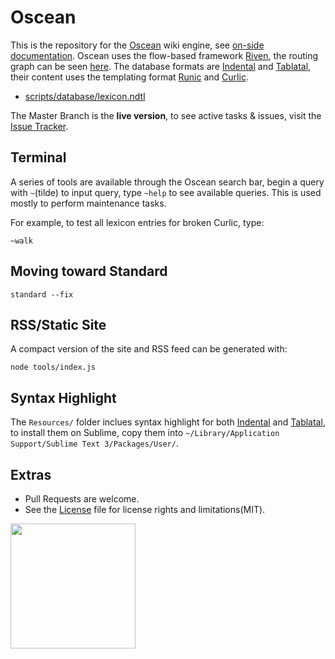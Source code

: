 # Oscean

This is the repository for the [Oscean](http://wiki.xxiivv.com/) wiki engine, see [on-side documentation](http://wiki.xxiivv.com/About). Oscean uses the flow-based framework [Riven](https://github.com/XXIIVV/Riven), the routing graph can be seen [here](http://wiki.xxiivv.com/riven.html). The database formats are [Indental](https://wiki.xxiivv.com/Indental) and [Tablatal](https://wiki.xxiivv.com/Tablatal), their content uses the templating format [Runic](https://wiki.xxiivv.com/Runic) and [Curlic](https://wiki.xxiivv.com/Curlic).

- [scripts/database/lexicon.ndtl](https://github.com/XXIIVV/Oscean/blob/master/scripts/database/lexicon.ndtl)

The Master Branch is the **live version**, to see active tasks & issues, visit the [Issue Tracker](http://wiki.xxiivv.com/Oscean:tracker).

## Terminal

A series of tools are available through the Oscean search bar, begin a query with `~`(tilde) to input query, type `~help` to see available queries. This is used mostly to perform maintenance tasks.

For example, to test all lexicon entries for broken Curlic, type:

```
~walk
```

## Moving toward Standard

```
standard --fix
```

## RSS/Static Site

A compact version of the site and RSS feed can be generated with:

```
node tools/index.js
```

## Syntax Highlight

The `Resources/` folder inclues syntax highlight for both [Indental](https://wiki.xxiivv.com/Indental) and [Tablatal](https://wiki.xxiivv.com/Tablatal), to install them on Sublime, copy them into `~/Library/Application Support/Sublime Text 3/Packages/User/`.

## Extras

- Pull Requests are welcome.
- See the [License](LICENSE) file for license rights and limitations(MIT).

<img src='https://github.com/XXIIVV/Oscean/blob/master/media/identity/logo.crest.png?raw=true' width='200'/>
